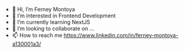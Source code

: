 - 👋 Hi, I’m Ferney Montoya
- 👀 I’m interested in Frontend Development
- 🌱 I’m currently learning NextJS
- 💞️ I’m looking to collaborate on ...
- 📫 How to reach me https://www.linkedin.com/in/ferney-montoya-a130001a3/

<!---
FerneyMontoya1/FerneyMontoya1 is a ✨ special ✨ repository because its `README.md` (this file) appears on your GitHub profile.
You can click the Preview link to take a look at your changes.
--->
